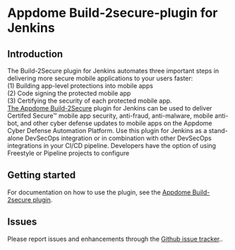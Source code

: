 # Appdome Build-2secure-plugin for Jenkins


## Introduction

The Build-2Secure plugin for Jenkins automates three important steps in delivering more secure mobile applications to your users faster: <br />
(1) Building app-level protections into mobile apps<br />
(2) Code signing the protected mobile app<br />
(3) Certifying the security of each protected mobile app.<br />
[The Appdome Build-2Secure](https://www.appdome.com) plugin for Jenkins can be used to deliver Certifed Secure™ mobile app security, anti-fraud, anti-malware, mobile anti-bot, and other cyber defense updates to mobile apps on the Appdome Cyber Defense Automation Platform. Use this plugin for Jenkins as a stand-alone DevSecOps integration or in combination with other DevSecOps integrations in your CI/CD pipeline. Developers have the option of using Freestyle or Pipeline projects to configure


## Getting started

For documentation on how to use the plugin, see the [Appdome Build-2secure plugin](https://www.appdome.com/how-to/appsec-release-orchestration/testing-protected-mobile-apps/use-appdome-build-2secure-plugin-for-jenkins/).

## Issues

Please report issues and enhancements through the [Github issue tracker](https://github.com/jenkinsci/appdome-build-2secure-plugin/issues/new/choose)..
